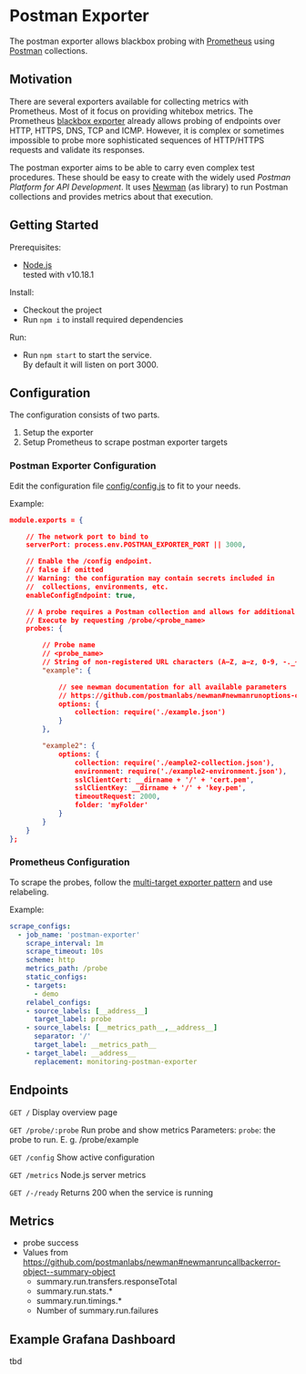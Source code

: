 # Postman Exporter

The postman exporter allows blackbox probing with [Prometheus](https://prometheus.io/) using [Postman](https://www.postman.com/) collections.

## Motivation

There are several exporters available for collecting metrics with Prometheus. Most of it focus on providing whitebox metrics. The Prometheus [blackbox exporter](https://github.com/prometheus/blackbox_exporter) already allows probing of endpoints over HTTP, HTTPS, DNS, TCP and ICMP. However, it is complex or sometimes impossible to probe more sophisticated sequences of HTTP/HTTPS requests and validate its responses.

The postman exporter aims to be able to carry even complex test procedures. These should be easy to create with the widely used *Postman Platform for API Development*. It uses [Newman](https://github.com/postmanlabs/newman) (as library) to run Postman collections and provides metrics about that execution.

## Getting Started

Prerequisites:

* [Node.js](https://nodejs.org/)  
  tested with v10.18.1

Install: 

* Checkout the project
* Run `npm i` to install required dependencies

Run: 

* Run `npm start` to start the service.  
By default it will listen on port 3000.

## Configuration

The configuration consists of two parts.

1. Setup the exporter
2. Setup Prometheus to scrape postman exporter targets 

### Postman Exporter Configuration

Edit the configuration file [config/config.js](config/config.js) to fit to your needs.

Example:

```json
module.exports = {

    // The network port to bind to
    serverPort: process.env.POSTMAN_EXPORTER_PORT || 3000,

    // Enable the /config endpoint. 
    // false if omitted
    // Warning: the configuration may contain secrets included in 
    //  collections, environments, etc. 
    enableConfigEndpoint: true,

    // A probe requires a Postman collection and allows for additional options. 
    // Execute by requesting /probe/<probe_name>
    probes: {

        // Probe name
        // <probe_name>
        // String of non-registered URL characters (A–Z, a–z, 0-9, -._~)
        "example": {

            // see newman documentation for all available parameters
            // https://github.com/postmanlabs/newman#newmanrunoptions-object--callback-function--run-eventemitter
            options: {
                collection: require('./example.json')
            }
        },

        "example2": {
            options: {
                collection: require('./eample2-collection.json'),
                environment: require('./example2-environment.json'),
                sslClientCert: __dirname + '/' + 'cert.pem',
                sslClientKey: __dirname + '/' + 'key.pem',
                timeoutRequest: 2000,
                folder: 'myFolder'
            }
        }
    }
};
```

### Prometheus Configuration

To scrape the probes, follow the [multi-target exporter pattern](https://prometheus.io/docs/guides/multi-target-exporter/) and use relabeling.

Example:

```yaml
scrape_configs:
  - job_name: 'postman-exporter'
    scrape_interval: 1m
    scrape_timeout: 10s
    scheme: http
    metrics_path: /probe
    static_configs:
    - targets:
      - demo
    relabel_configs:
    - source_labels: [__address__]
      target_label: probe
    - source_labels: [__metrics_path__,__address__]
      separator: '/'
      target_label: __metrics_path__
    - target_label: __address__
      replacement: monitoring-postman-exporter
```

## Endpoints

`GET /`
Display overview page

`GET /probe/:probe`
Run probe and show metrics
Parameters:
`probe`: the probe to run. E. g. /probe/example

`GET /config`
Show active configuration

`GET /metrics`
Node.js server metrics

`GET /-/ready`
Returns 200 when the service is running


## Metrics

* probe success
* Values from https://github.com/postmanlabs/newman#newmanruncallbackerror-object--summary-object
  * summary.run.transfers.responseTotal
  * summary.run.stats.*
  * summary.run.timings.*
  * Number of summary.run.failures

## Example Grafana Dashboard

tbd

